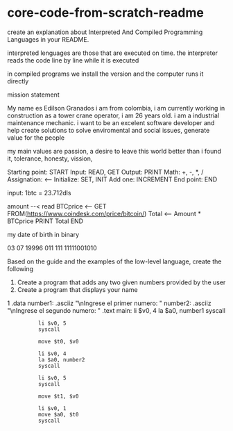 # core-code-from-scratch-readme

create an explanation about Interpreted And Compiled Programming Languages in your README.

interpreted lenguages are those that are executed on time. the interpreter reads the code line by line while it is executed

in compiled programs we install the version and the computer runs it directly

mission statement

My name es Edilson Granados i am from colombia, i am currently working in construction as a tower crane operator, i am 26 years old. i am a industrial maintenance mechanic.
i want to be an excelent software developer and help create solutions to solve enviromental and social issues, generate value for the people 
 
my main values are passion, a desire to leave this world better than i found it, tolerance, honesty, vission, 


  Starting point: START
  Input: READ, GET
  Output: PRINT
  Math: +, -, *, /
  Assignation: <--
  Initialize: SET, INIT
  Add one: INCREMENT
  End point: END

input: 1btc = 23.712dls


amount --< read
BTCprice <-- GET FROM(https://www.coindesk.com/price/bitcoin/)
Total <-- Amount * BTCprice
PRINT Total
END

my date of birth in binary

03         07         19996
011       111         11111001010


Based on the guide and the examples of the low-level language, create the following

1. Create a program that adds any two given numbers provided by the user
2. Create a program that displays your name

1
  .data
	      number1: .asciiz "\nIngrese el primer numero: "
	      number2: .asciiz "\nIngrese el segundo numero: "
  .text
	      main:
              li $v0, 4
              la $a0, number1
              syscall

              li $v0, 5
              syscall

              move $t0, $v0

              li $v0, 4
              la $a0, number2
              syscall

              li $v0, 5
              syscall

              move $t1, $v0

              li $v0, 1
              move $a0, $t0
              syscall


